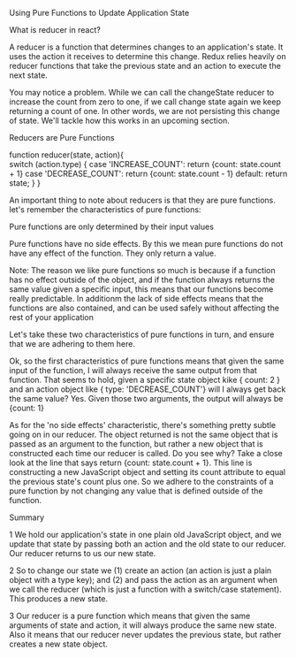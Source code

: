 Using Pure Functions to Update Application State

What is reducer in react?

A reducer is a function that determines changes to an application's state. It uses the action it receives to determine this change. Redux relies heavily on reducer functions that take the previous state and an action to execute the next state.

You may notice a problem. While we can call the changeState reducer to increase the count from zero to one, if we call change state again we keep returning a count of one. In other words, we are not persisting this change of state. We'll tackle how this works in an upcoming section.

Reducers are Pure Functions

function reducer(state, action){      
  switch (action.type) {
    case 'INCREASE_COUNT':
      return {count: state.count + 1}
    case 'DECREASE_COUNT':
      return {count: state.count - 1}
    default:
      return state;
  }
} 

An important thing to note about reducers is that they are pure functions. let's remember the characteristics of pure functions:

Pure functions are only determined by their input values

Pure functions have no side effects. By this we mean pure functions do not have any effect of the function. They only return a value.

Note: The reason we like pure functions so much is because if a function has no effect outside of the object, and if the function always returns the same value given a specific input, this means that our functions become really predictable. In additionm the lack of side effects means that the functions are also contained, and can be used safely without affecting the rest of your application

Let's take these two characteristics of pure functions in turn, and ensure that we are adhering to them here.

Ok, so the first characteristics of pure functions means that given the same input of the function, I will always receive the same output from that function. That seems to hold, given a specific state object kike { count: 2 } and an action object like { type: 'DECREASE_COUNT'} will I always get back the same value? Yes. Given those two arguments, the output will always be {count: 1}

As for the 'no side effects' characteristic, there's something pretty subtle going on in our reducer. The object returned is not the same object that is passed as an argument to the function, but rather a new object that is constructed each time our reducer is called. Do you see why? Take a close look at the line that says return {count: state.count + 1}. This line is constructing a new JavaScript object and setting its count attribute to equal the previous state's count plus one. So we adhere to the constraints of a pure function by not changing any value that is defined outside of the function.

Summary

1 We hold our application's state in one plain old JavaScript object, and we update that state by passing both an action and the old state to our reducer. Our reducer returns to us our new state.

2 So to change our state we (1) create an action (an action is just a plain object with a type key); and (2) and pass the action as an argument when we call the reducer (which is just a function with a switch/case statement). This produces a new state.

3 Our reducer is a pure function which means that given the same arguments of state and action, it will always produce the same new state. Also it means that our reducer never updates the previous state, but rather creates a new state object.

